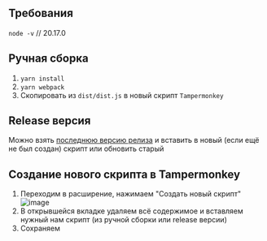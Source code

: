 ## Требования
`node -v` // 20.17.0

## Ручная сборка
1. `yarn install`
2. `yarn webpack`
3. Скопировать из `dist/dist.js` в новый скрипт `Tampermonkey`

## Release версия
Можно взять [последнюю версию релиза](https://github.com/alexandergalutkin/jira-custom-fields/releases) и вставить в новый (если ещё не был создан) скрипт или обновить старый

## Создание нового скрипта в Tampermonkey
1. Переходим в расширение, нажимаем "Создать новый скрипт"\
![image](https://github.com/user-attachments/assets/7d311b89-f93e-4a24-8ec5-b4e7e2d2d7df)
2. В открывшейся вкладке удаляем всё содержимое и вставляем нужный нам скрипт (из ручной сборки или release версии)
3. Сохраняем
